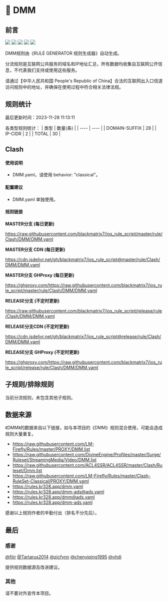 # 🧸 DMM

## 前言

![](https://shields.io/badge/-移除重复规则-ff69b4) ![](https://shields.io/badge/-DOMAIN与DOMAIN--SUFFIX合并-green) ![](https://shields.io/badge/-DOMAIN--SUFFIX间合并-critical) ![](https://shields.io/badge/-DOMAIN--SUFFIX与DOMAIN--KEYWORD合并-blue) ![](https://shields.io/badge/-IP--CIDR(6)合并-blueviolet) 

DMM规则由《RULE GENERATOR 规则生成器》自动生成。

分流规则是互联网公共服务的域名和IP地址汇总，所有数据均收集自互联网公开信息，不代表我们支持或使用这些服务。

请通过【中华人民共和国 People's Republic of China】合法的互联网出入口信道访问规则中的地址，并确保在使用过程中符合相关法律法规。

## 规则统计

最后更新时间：2023-11-28 11:13:11

各类型规则统计：
| 类型 | 数量(条)  | 
| ---- | ----  |
| DOMAIN-SUFFIX | 28  | 
| IP-CIDR | 2  | 
| TOTAL | 30  | 


## Clash 

#### 使用说明
- DMM.yaml，请使用 behavior: "classical"。

#### 配置建议
- DMM.yaml 单独使用。

#### 规则链接
**MASTER分支 (每日更新)**

https://raw.githubusercontent.com/blackmatrix7/ios_rule_script/master/rule/Clash/DMM/DMM.yaml

**MASTER分支 CDN (每日更新)**

https://cdn.jsdelivr.net/gh/blackmatrix7/ios_rule_script@master/rule/Clash/DMM/DMM.yaml

**MASTER分支 GHProxy (每日更新)**

https://ghproxy.com/https://raw.githubusercontent.com/blackmatrix7/ios_rule_script/master/rule/Clash/DMM/DMM.yaml

**RELEASE分支 (不定时更新)**

https://raw.githubusercontent.com/blackmatrix7/ios_rule_script/release/rule/Clash/DMM/DMM.yaml

**RELEASE分支CDN (不定时更新)**

https://cdn.jsdelivr.net/gh/blackmatrix7/ios_rule_script@release/rule/Clash/DMM/DMM.yaml

**RELEASE分支 GHProxy (不定时更新)**

https://ghproxy.com/https://raw.githubusercontent.com/blackmatrix7/ios_rule_script/release/rule/Clash/DMM/DMM.yaml

## 子规则/排除规则


当前分流规则，未包含其他子规则。

## 数据来源

《DMM》的数据来自以下链接，如与本项目的《DMM》规则混合使用，可能会造成规则大量重复。

- https://raw.githubusercontent.com/LM-Firefly/Rules/master/PROXY/DMM.list
- https://raw.githubusercontent.com/DivineEngine/Profiles/master/Surge/Ruleset/StreamingMedia/Video/DMM.list
- https://raw.githubusercontent.com/ACL4SSR/ACL4SSR/master/Clash/Ruleset/Dmm.list
- https://raw.githubusercontent.com/LM-Firefly/Rules/master/Clash-RuleSet-Classical/PROXY/DMM.yaml
- https://rules.kr328.app/dmm.yaml
- https://rules.kr328.app/dmm-ads@ads.yaml
- https://rules.kr328.app/dmm@ads.yaml
- https://rules.kr328.app/dmm-ads.yaml


感谢以上规则作者的辛勤付出（排名不分先后）。

## 最后

### 感谢

[@fiiir](https://github.com/fiiir) [@Tartarus2014](https://github.com/Tartarus2014) [@zjcfynn](https://github.com/zjcfynn) [@chenyiping1995](https://github.com/chenyiping1995) [@vhdj](https://github.com/vhdj)

提供规则数据源及改进建议。

### 其他

请不要对外宣传本项目。